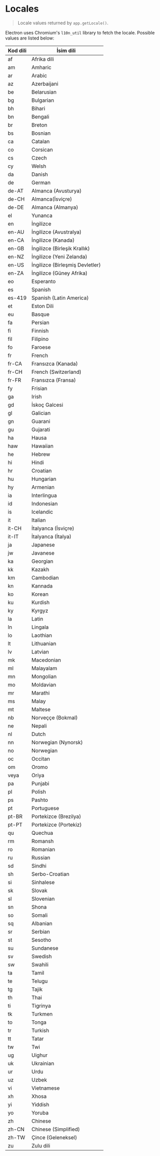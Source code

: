 # Locales

> Locale values returned by `app.getLocale()`.

Electron uses Chromium's `l10n_util` library to fetch the locale. Possible values are listed below:

| Kod dili | İsim dili                       |
| -------- | ------------------------------- |
| af       | Afrika dili                     |
| am       | Amharic                         |
| ar       | Arabic                          |
| az       | Azerbaijani                     |
| be       | Belarusian                      |
| bg       | Bulgarian                       |
| bh       | Bihari                          |
| bn       | Bengali                         |
| br       | Breton                          |
| bs       | Bosnian                         |
| ca       | Catalan                         |
| co       | Corsican                        |
| cs       | Czech                           |
| cy       | Welsh                           |
| da       | Danish                          |
| de       | German                          |
| de-AT    | Almanca (Avusturya)             |
| de-CH    | Almanca(İsviçre)                |
| de-DE    | Almanca (Almanya)               |
| el       | Yunanca                         |
| en       | İngilizce                       |
| en-AU    | İngilizce (Avustralya)          |
| en-CA    | İngilizce (Kanada)              |
| en-GB    | İngilizce (Birleşik Krallık)    |
| en-NZ    | İngilizce (Yeni Zelanda)        |
| en-US    | İngilizce (Birleşmiş Devletler) |
| en-ZA    | İngilizce (Güney Afrika)        |
| eo       | Esperanto                       |
| es       | Spanish                         |
| es-419   | Spanish (Latin America)         |
| et       | Eston Dili                      |
| eu       | Basque                          |
| fa       | Persian                         |
| fi       | Finnish                         |
| fil      | Filipino                        |
| fo       | Faroese                         |
| fr       | French                          |
| fr-CA    | Fransızca (Kanada)              |
| fr-CH    | French (Switzerland)            |
| fr-FR    | Fransızca (Fransa)              |
| fy       | Frisian                         |
| ga       | Irish                           |
| gd       | İskoç Galcesi                   |
| gl       | Galician                        |
| gn       | Guarani                         |
| gu       | Gujarati                        |
| ha       | Hausa                           |
| haw      | Hawaiian                        |
| he       | Hebrew                          |
| hi       | Hindi                           |
| hr       | Croatian                        |
| hu       | Hungarian                       |
| hy       | Armenian                        |
| ia       | Interlingua                     |
| id       | Indonesian                      |
| is       | Icelandic                       |
| it       | Italian                         |
| it-CH    | İtalyanca (İsviçre)             |
| it-IT    | İtalyanca (İtalya)              |
| ja       | Japanese                        |
| jw       | Javanese                        |
| ka       | Georgian                        |
| kk       | Kazakh                          |
| km       | Cambodian                       |
| kn       | Kannada                         |
| ko       | Korean                          |
| ku       | Kurdish                         |
| ky       | Kyrgyz                          |
| la       | Latin                           |
| ln       | Lingala                         |
| lo       | Laothian                        |
| lt       | Lithuanian                      |
| lv       | Latvian                         |
| mk       | Macedonian                      |
| ml       | Malayalam                       |
| mn       | Mongolian                       |
| mo       | Moldavian                       |
| mr       | Marathi                         |
| ms       | Malay                           |
| mt       | Maltese                         |
| nb       | Norveççe (Bokmal)               |
| ne       | Nepali                          |
| nl       | Dutch                           |
| nn       | Norwegian (Nynorsk)             |
| no       | Norwegian                       |
| oc       | Occitan                         |
| om       | Oromo                           |
| veya     | Oriya                           |
| pa       | Punjabi                         |
| pl       | Polish                          |
| ps       | Pashto                          |
| pt       | Portuguese                      |
| pt-BR    | Portekizce (Brezilya)           |
| pt-PT    | Portekizce (Portekiz)           |
| qu       | Quechua                         |
| rm       | Romansh                         |
| ro       | Romanian                        |
| ru       | Russian                         |
| sd       | Sindhi                          |
| sh       | Serbo-Croatian                  |
| si       | Sinhalese                       |
| sk       | Slovak                          |
| sl       | Slovenian                       |
| sn       | Shona                           |
| so       | Somali                          |
| sq       | Albanian                        |
| sr       | Serbian                         |
| st       | Sesotho                         |
| su       | Sundanese                       |
| sv       | Swedish                         |
| sw       | Swahili                         |
| ta       | Tamil                           |
| te       | Telugu                          |
| tg       | Tajik                           |
| th       | Thai                            |
| ti       | Tigrinya                        |
| tk       | Turkmen                         |
| to       | Tonga                           |
| tr       | Turkish                         |
| tt       | Tatar                           |
| tw       | Twi                             |
| ug       | Uighur                          |
| uk       | Ukrainian                       |
| ur       | Urdu                            |
| uz       | Uzbek                           |
| vi       | Vietnamese                      |
| xh       | Xhosa                           |
| yi       | Yiddish                         |
| yo       | Yoruba                          |
| zh       | Chinese                         |
| zh-CN    | Chinese (Simplified)            |
| zh-TW    | Çince (Geleneksel)              |
| zu       | Zulu dili                       |